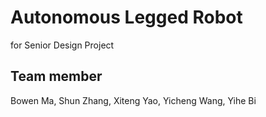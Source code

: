 # Autonomous Legged Robot
for Senior Design Project

## Team member
Bowen Ma, Shun Zhang, Xiteng Yao, Yicheng Wang, Yihe Bi
